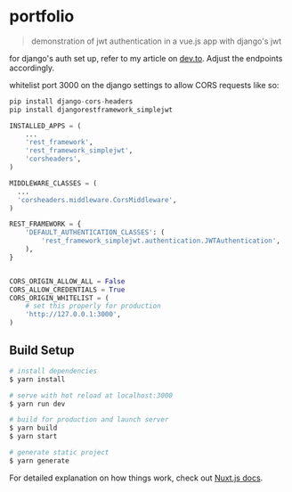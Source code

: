 # portfolio

> demonstration of jwt authentication in a vue.js app with django's jwt

for django's auth set up, refer to my article on [dev.to](https://dev.to/lewiskori/user-registration-and-authorization-on-a-django-api-with-djoser-and-json-web-tokens-4kc7).
Adjust the endpoints accordingly.

whitelist port 3000 on the django settings to allow CORS requests like so:

```python
pip install django-cors-headers
pip install djangorestframework_simplejwt

INSTALLED_APPS = (
    ...
    'rest_framework',
    'rest_framework_simplejwt',
    'corsheaders',
)

MIDDLEWARE_CLASSES = (
  ...
  'corsheaders.middleware.CorsMiddleware',
)

REST_FRAMEWORK = {
    'DEFAULT_AUTHENTICATION_CLASSES': (
        'rest_framework_simplejwt.authentication.JWTAuthentication',
    ),
}


```

``` python

CORS_ORIGIN_ALLOW_ALL = False
CORS_ALLOW_CREDENTIALS = True
CORS_ORIGIN_WHITELIST = (
    # set this properly for production
    'http://127.0.0.1:3000',
)

```

## Build Setup

``` bash
# install dependencies
$ yarn install

# serve with hot reload at localhost:3000
$ yarn run dev

# build for production and launch server
$ yarn build
$ yarn start

# generate static project
$ yarn generate
```

For detailed explanation on how things work, check out [Nuxt.js docs](https://nuxtjs.org).
